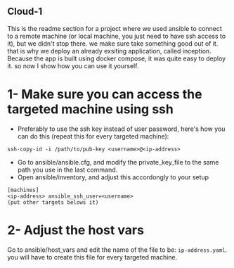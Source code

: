 ## Cloud-1
This is the readme section for a project where we used ansible to connect to a remote machine (or local machine, you just need to have ssh access to it), but we didn't stop there. we make sure take something good out of it. that is why we deploy an already exsiting application, called inception. Because the app is built using docker compose, it was quite easy to deploy it. so now I show how you can use it yourself.
# 1- Make sure you can access the targeted machine using ssh
- Preferably to use the ssh key instead of user password, here's how you can do this (repeat this for every targeted machine):
```
ssh-copy-id -i /path/to/pub-key <username>@<ip-address>
```
- Go to ansible/ansible.cfg, and modify the private_key_file to the same path you use in the last command.
- Open ansible/inventory, and adjust this accordongly to your setup
```
[machines]
<ip-address> ansible_ssh_user=<username>
(put other targets belows it)
```
# 2- Adjust the host vars
Go to ansible/host_vars and edit the name of the file to be: `ip-address.yaml`.\
you will have to create this file for every targeted machine.
